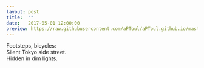 ```yaml
---
layout: post
title:  ""
date:   2017-05-01 12:00:00
preview: https://raw.githubusercontent.com/aPToul/aPToul.github.io/master/_images/street.jpg
---
```


Footsteps, bicycles:  
Silent Tokyo side street.  
Hidden in dim lights.



